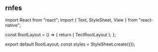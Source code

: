 ## rnfes

import React from "react";
import { Text, StyleSheet, View } from "react-native";

const RootLayout = () => {
return (
<View>
<Text> TectRootLayout </Text>
</View>
);
};

export default RootLayout;
const styles = StyleSheet.create({});

